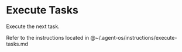 # Execute Tasks

Execute the next task.

Refer to the instructions located in @~/.agent-os/instructions/execute-tasks.md
